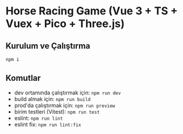 
# Horse Racing Game (Vue 3 + TS + Vuex + Pico + Three.js)

## Kurulum ve Çalıştırma
```bash
npm i
```

## Komutlar
- dev ortamında çalıştırmak için: `npm run dev`
- build almak için: `npm run build`
- prod'da çalıştırmak için: `npm run preview`
- birim testleri (Vitest): `npm run test`
- eslint: `npm run lint`
- eslint fix: `npm run lint:fix`
